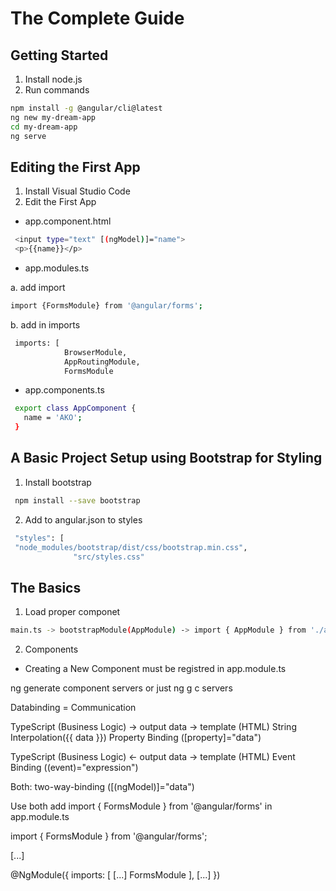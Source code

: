 # The Complete Guide

## Getting Started
1. Install node.js
2. Run commands
```sh
npm install -g @angular/cli@latest
ng new my-dream-app
cd my-dream-app
ng serve
```

## Editing the First App
1. Install Visual Studio Code
2. Edit the First App

- app.component.html
```sh
 <input type="text" [(ngModel)]="name">
 <p>{{name}}</p>
```

- app.modules.ts
  
a. add import
```sh
import {FormsModule} from '@angular/forms';
```

b. add in imports
```sh
 imports: [
            BrowserModule,
            AppRoutingModule,
            FormsModule
```
- app.components.ts
```sh
 export class AppComponent {
   name = 'AKO';
 }
```

## A Basic Project Setup using Bootstrap for Styling
1. Install bootstrap 
```sh
 npm install --save bootstrap
```
2. Add to angular.json to styles
```sh
 "styles": [
 "node_modules/bootstrap/dist/css/bootstrap.min.css",
              "src/styles.css" 
```
## The Basics
1. Load proper componet 
```sh
main.ts -> bootstrapModule(AppModule) -> import { AppModule } from './app/app.module'; -> /app/app.module -> bootstrap: [AppComponent] -> import { AppComponent } from './app.component'; -> templateUrl: './app.component.html',
```
2. Components

- Creating a New Component
must be registred in app.module.ts

ng generate component servers or just ng g c servers

Databinding = Communication

TypeScript (Business Logic) -> output data -> template (HTML)
String Interpolation({{ data }})
Property Binding ([property]="data")

TypeScript (Business Logic) <- output data -> template (HTML)
Event Binding ((event)="expression")

Both: two-way-binding ([(ngModel)]="data")

Use both add
import { FormsModule } from '@angular/forms'
in 
app.module.ts 

import { FormsModule } from '@angular/forms';

[...]

@NgModule({
  imports: [
    [...]
    FormsModule
  ],
  [...]
})